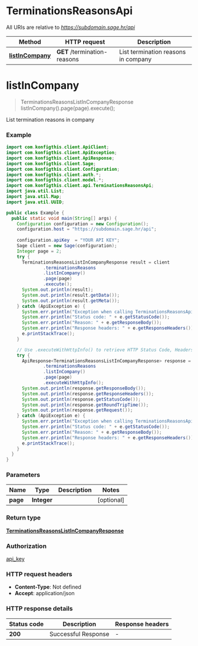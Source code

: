 # TerminationsReasonsApi

All URIs are relative to *https://subdomain.sage.hr/api*

| Method | HTTP request | Description |
|------------- | ------------- | -------------|
| [**listInCompany**](TerminationsReasonsApi.md#listInCompany) | **GET** /termination-reasons | List termination reasons in company |


<a name="listInCompany"></a>
# **listInCompany**
> TerminationsReasonsListInCompanyResponse listInCompany().page(page).execute();

List termination reasons in company

### Example
```java
import com.konfigthis.client.ApiClient;
import com.konfigthis.client.ApiException;
import com.konfigthis.client.ApiResponse;
import com.konfigthis.client.Sage;
import com.konfigthis.client.Configuration;
import com.konfigthis.client.auth.*;
import com.konfigthis.client.model.*;
import com.konfigthis.client.api.TerminationsReasonsApi;
import java.util.List;
import java.util.Map;
import java.util.UUID;

public class Example {
  public static void main(String[] args) {
    Configuration configuration = new Configuration();
    configuration.host = "https://subdomain.sage.hr/api";
    
    configuration.apiKey  = "YOUR API KEY";
    Sage client = new Sage(configuration);
    Integer page = 2;
    try {
      TerminationsReasonsListInCompanyResponse result = client
              .terminationsReasons
              .listInCompany()
              .page(page)
              .execute();
      System.out.println(result);
      System.out.println(result.getData());
      System.out.println(result.getMeta());
    } catch (ApiException e) {
      System.err.println("Exception when calling TerminationsReasonsApi#listInCompany");
      System.err.println("Status code: " + e.getStatusCode());
      System.err.println("Reason: " + e.getResponseBody());
      System.err.println("Response headers: " + e.getResponseHeaders());
      e.printStackTrace();
    }

    // Use .executeWithHttpInfo() to retrieve HTTP Status Code, Headers and Request
    try {
      ApiResponse<TerminationsReasonsListInCompanyResponse> response = client
              .terminationsReasons
              .listInCompany()
              .page(page)
              .executeWithHttpInfo();
      System.out.println(response.getResponseBody());
      System.out.println(response.getResponseHeaders());
      System.out.println(response.getStatusCode());
      System.out.println(response.getRoundTripTime());
      System.out.println(response.getRequest());
    } catch (ApiException e) {
      System.err.println("Exception when calling TerminationsReasonsApi#listInCompany");
      System.err.println("Status code: " + e.getStatusCode());
      System.err.println("Reason: " + e.getResponseBody());
      System.err.println("Response headers: " + e.getResponseHeaders());
      e.printStackTrace();
    }
  }
}

```

### Parameters

| Name | Type | Description  | Notes |
|------------- | ------------- | ------------- | -------------|
| **page** | **Integer**|  | [optional] |

### Return type

[**TerminationsReasonsListInCompanyResponse**](TerminationsReasonsListInCompanyResponse.md)

### Authorization

[api_key](../README.md#api_key)

### HTTP request headers

 - **Content-Type**: Not defined
 - **Accept**: application/json

### HTTP response details
| Status code | Description | Response headers |
|-------------|-------------|------------------|
| **200** | Successful Response |  -  |

